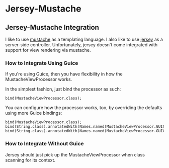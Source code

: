 # Jersey-Mustache
## Jersey-Mustache Integration

I like to use [mustache](https://github.com/mustache) as a templating language.  I also like to use [jersey](http://jersey.java.net) as a server-side controller.  Unfortunately, jersey doesn't come integrated with support for view rendering via mustache.

### How to Integrate Using Guice
If you're using Guice, then you have flexibility in how the MustacheViewProcessor works.

In the simplest fashion, just bind the processor as such:

`bind(MustacheViewProcessor.class);`

You can configure how the processor works, too, by overriding the defaults using more Guice bindings:

```
bind(MustacheViewProcessor.class);
bind(String.class).annotatedWith(Names.named(MustacheViewProcessor.GUICE_BINDING_TEMPLATE_PATTERN)).to(Pattern.compile("mustache/.*");
bind(String.class).annotatedWith(Names.named(MustacheViewProcessor.GUICE_BINDING_RESOURCE_BASE_PATH)).to("templates");
```

### How to Integrate Without Guice
Jersey should just pick up the MustacheViewProcessor when class scanning for its context.

